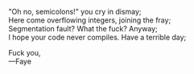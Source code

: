 "Oh no, semicolons!" you cry in dismay;  
Here come overflowing integers, joining the fray;  
Segmentation fault? What the fuck? Anyway;  
I hope your code never compiles. Have a terrible day;

Fuck you,  
—Faye
